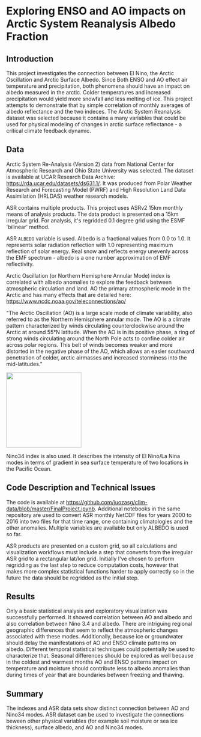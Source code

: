 # Exploring ENSO and AO impacts on Arctic System Reanalysis Albedo Fraction

## Introduction

This project investigates the connection between El Nino, the Arctic Oscillation and Arctic Surface Albedo. Since Both ENSO and AO effect air temperature and precipitation, both phenomena should have an impact on albedo measured in the arctic. Colder temperatures and increased precipitation would yield more snowfall and less melting of ice. This project attempts to demonstrate that by simple correlation of monthly averages of albedo reflectance and the two indeces. The Arctic System Reanalysis dataset was selected because it contains a many variables that could be used for physical modeling of changes in arctic surface reflectance - a critical climate feedback dynamic.



## Data

Arctic System Re-Analysis (Version 2) data from National Center for Atmospheric Research and Ohio State University was selected. The dataset is available at UCAR Research Data Archive: https://rda.ucar.edu/datasets/ds631.1/. It was produced from Polar Weather Research and Forecasting Model (PWRF) and High Resolution Land Data Assimilation (HRLDAS) weather research models. 

ASR contains multiple products. This project uses ASRv2 15km monthly means of analysis products. The data product is presented on a 15km irregular grid. For analysis, it's regridded 0.1 degree grid using the ESMF 'bilinear' method.

ASR `ALBEDO` variable is used. Albedo is a fractional values from 0.0 to 1.0. It represents solar radiation reflection with 1.0 representing maximum reflection of solar energy. Real snow and reflects energy unevenly across the EMF spectrum - albedo is a one number approximation of EMF reflectivity.  

Arctic Oscillation (or Northern Hemisphere Annular Mode) index is correlated with albedo anomalies to explore the feedback between atmospheric circulation and land. AO  the primary atmospheric mode in the Arctic and has many effects that are detailed here: https://www.ncdc.noaa.gov/teleconnections/ao/

"The Arctic Oscillation (AO) is a large scale mode of climate variability, also referred to as the Northern Hemisphere annular mode. The AO is a climate pattern characterized by winds circulating counterclockwise around the Arctic at around 55°N latitude. When the AO is in its positive phase, a ring of strong winds circulating around the North Pole acts to confine colder air across polar regions. This belt of winds becomes weaker and more distorted in the negative phase of the AO, which allows an easier southward penetration of colder, arctic airmasses and increased storminess into the mid-latitudes."

<img src="https://upload.wikimedia.org/wikipedia/commons/thumb/1/14/Arctic_Oscillation_II.svg/1200px-Arctic_Oscillation_II.svg.png" width="200" />

Nino34 index is also used. It describes the intensity of El Nino/La Nina modes in terms of gradient in sea surface temperature of two locations in the Pacific Ocean.


## Code Description and Technical Issues

The code is available at https://github.com/juozasg/clim-data/blob/master/FinalProject.ipynb. Additional notebooks in the same repository are used to convert ASR monthly NetCDF files for years 2000 to 2016 into two files for that time range, one containing climatologies and the other anomalies. Multiple variables are available but only ALBEDO is used so far. 


ASR products are presented on a custom grid, so all calculations and visualization workflows must include a step that converts from the irregular ASR grid to a rectangular lat/lon grid. Initially I've chosen to perform regridding as the last step to reduce computation costs, however that makes more complex statistical functions harder to apply correctly so in the future the data should be regridded as the initial step.



## Results

Only a basic statistical analysis and exploratory visualization was successfully performed.  It showed correlation between AO and albedo and also correlation between Nino 3.4 and albedo. There are intriguing regional geographic differences that seem to reflect the atmospheric changes associated with these modes. Additionally, because ice or groundwater should delay the manifestations of AO and ENSO climate patterns on albedo. Different temporal statistical techniques could potentially be used to characterize that. Seasonal differences should be explored as well because in the coldest and warmest months AO and ENSO patterns impact on temperature and moisture should contribute less to albedo anomalies than during times of year that are boundaries between freezing and thawing. 

## Summary

The indexes and ASR data sets show distinct connection between AO and Nino34 modes. ASR dataset can be used to investigate the connections beween other physical variables (for example soil moisture or sea ice thickness), surface albedo, and AO and Nino34 modes. 
